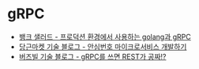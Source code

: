 # gRPC

- [뱅크 샐러드 - 프로덕션 환경에서 사용하는 golang과 gRPC](https://blog.banksalad.com/tech/production-ready-grpc-in-golang/)
- [당근마켓 기술 블로그 - 안심번호 마이크로서비스 개발하기](https://medium.com/daangn/%EC%95%88%EC%8B%AC%EB%B2%88%ED%98%B8-%EB%A7%88%EC%9D%B4%ED%81%AC%EB%A1%9C%EC%84%9C%EB%B9%84%EC%8A%A4-%EA%B0%9C%EB%B0%9C%ED%95%98%EA%B8%B0-fb1a8817b059)
- [버즈빌 기술 블로그 - gRPC를 쓰면 REST가 공짜!?](https://www.mobiinside.co.kr/2019/09/26/buzzvil-grpc/)
